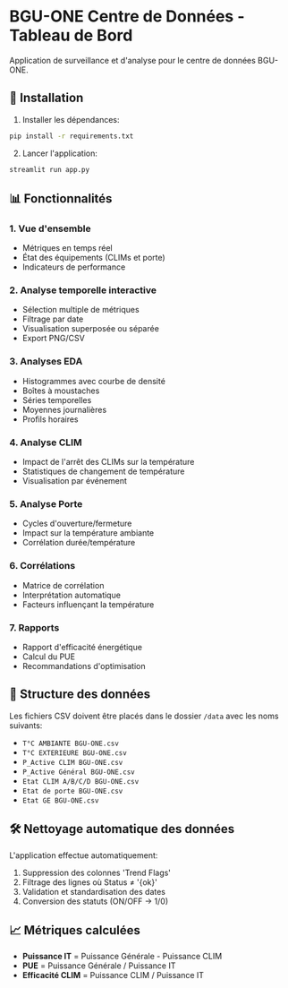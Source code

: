 # BGU-ONE Centre de Données - Tableau de Bord

Application de surveillance et d'analyse pour le centre de données BGU-ONE.

## 🚀 Installation

1. Installer les dépendances:
```bash
pip install -r requirements.txt
```

2. Lancer l'application:
```bash
streamlit run app.py
```

## 📊 Fonctionnalités

### 1. Vue d'ensemble
- Métriques en temps réel
- État des équipements (CLIMs et porte)
- Indicateurs de performance

### 2. Analyse temporelle interactive
- Sélection multiple de métriques
- Filtrage par date
- Visualisation superposée ou séparée
- Export PNG/CSV

### 3. Analyses EDA
- Histogrammes avec courbe de densité
- Boîtes à moustaches
- Séries temporelles
- Moyennes journalières
- Profils horaires

### 4. Analyse CLIM
- Impact de l'arrêt des CLIMs sur la température
- Statistiques de changement de température
- Visualisation par événement

### 5. Analyse Porte
- Cycles d'ouverture/fermeture
- Impact sur la température ambiante
- Corrélation durée/température

### 6. Corrélations
- Matrice de corrélation
- Interprétation automatique
- Facteurs influençant la température

### 7. Rapports
- Rapport d'efficacité énergétique
- Calcul du PUE
- Recommandations d'optimisation

## 📁 Structure des données

Les fichiers CSV doivent être placés dans le dossier `/data` avec les noms suivants:
- `T°C AMBIANTE BGU-ONE.csv`
- `T°C EXTERIEURE BGU-ONE.csv`
- `P_Active CLIM BGU-ONE.csv`
- `P_Active Général BGU-ONE.csv`
- `Etat CLIM A/B/C/D BGU-ONE.csv`
- `Etat de porte BGU-ONE.csv`
- `Etat GE BGU-ONE.csv`

## 🛠️ Nettoyage automatique des données

L'application effectue automatiquement:
1. Suppression des colonnes 'Trend Flags'
2. Filtrage des lignes où Status ≠ '{ok}'
3. Validation et standardisation des dates
4. Conversion des statuts (ON/OFF → 1/0)

## 📈 Métriques calculées

- **Puissance IT** = Puissance Générale - Puissance CLIM
- **PUE** = Puissance Générale / Puissance IT
- **Efficacité CLIM** = Puissance CLIM / Puissance IT

